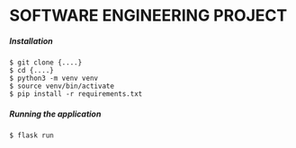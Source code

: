 # SOFTWARE ENGINEERING PROJECT

<h5>
Installation
</h5>

`$ git clone {....}`\
`$ cd {....}`\
`$ python3 -m venv venv`\
`$ source venv/bin/activate`\
`$ pip install -r requirements.txt`

<h5>Running the application
</h5>

`$ flask run`

